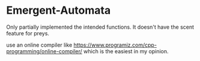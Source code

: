 # Emergent-Automata
Only partially implemented the intended functions. It doesn't have the scent feature for preys. 

use an online compiler like https://www.programiz.com/cpp-programming/online-compiler/ which is the easiest in my opinion.
